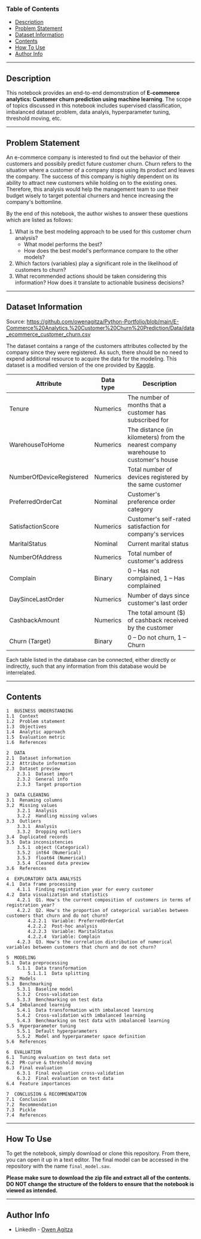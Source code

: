 ### Table of Contents

- [Description](#description)
- [Problem Statement](#problem-statement)
- [Dataset Information](#dataset-information)
- [Contents](#contents)
- [How To Use](#how-to-use)
- [Author Info](#author-info)

---

## Description

This notebook provides an end-to-end demonstration of **E-commerce analytics: Customer churn prediction using machine learning**. The scope of topics discussed in this notebook includes supervised classification, imbalanced dataset problem, data analyis, hyperparameter tuning, threshold moving, etc.

---

## Problem Statement

An e-commerce company is interested to find out the behavior of their customers and possibily predict future customer churn. Churn refers to the situation where a customer of a company stops using its product and leaves the company. The success of this company is highly dependent on its ability to attract new customers while holding on to the existing ones. Therefore, this analysis would help the management team to use their budget wisely to target potential churners and hence increasing the company's bottomline.

By the end of this notebook, the author wishes to answer these questions which are listed as follows:

1. What is the best modeling approach to be used for this customer churn analysis?
    - What model performs the best?
    - How does the best model's performance compare to the other models?
1. Which factors (variables) play a significant role in the likelihood of customers to churn?
1. What recommended actions should be taken considering this information? How does it translate to actionable business decisions?

---

## Dataset Information

Source: https://github.com/owenagitza/Python-Portfolio/blob/main/E-Commerce%20Analytics.%20Customer%20Churn%20Prediction/Data/data_ecommerce_customer_churn.csv

The dataset contains a range of the customers attributes collected by the company since they were registered. As such, there should be no need to expend additional resource to acquire the data for the modeling. This dataset is a modified version of the one provided by [Kaggle](https://www.kaggle.com/datasets/ankitverma2010/ecommerce-customer-churn-analysis-and-prediction).

| Attribute | Data type| Description |
| --- | --- | --- |
| Tenure | Numerics | The number of months that a customer has subscribed for |
| WarehouseToHome | Numerics | The distance (in kilometers) from the nearest company warehouse to customer's house |
| NumberOfDeviceRegistered | Numerics | Total number of devices registered by the same customer |
| PreferredOrderCat | Nominal | Customer's preference order category |
| SatisfactionScore | Numerics | Customer's self-rated satisfaction for company's services |
| MaritalStatus | Nominal | Current marital status |
| NumberOfAddress | Numerics | Total number of customer's address |
| Complain | Binary | 0 – Has not complained, 1 – Has complained |
| DaySinceLastOrder | Numerics | Number of days since customer's last order |
| CashbackAmount | Numerics | The total amount ($) of cashback received by the customer |
| Churn (Target) | Binary | 0 – Do not churn, 1 – Churn |

Each table listed in the database can be connected, either directly or indirectly, such that any information from this database would be interrelated.

---

## Contents

    1  BUSINESS UNDERSTANDING  
    1.1  Context  
    1.2  Problem statement  
    1.3  Objectives  
    1.4  Analytic approach  
    1.5  Evaluation metric  
    1.6  References  
    
    2  DATA  
    2.1  Dataset information
    2.2  Attribute information
    2.3  Dataset preview
        2.3.1  Dataset import
        2.3.2  General info
        2.3.3  Target proportion

    3  DATA CLEANING  
    3.1  Renaming columns  
    3.2  Missing values  
        3.2.1  Analysis  
        3.2.2  Handling missing values  
    3.3  Outliers  
        3.3.1  Analysis  
        3.3.2  Dropping outliers  
    3.4  Duplicated records  
    3.5  Data inconsistencies  
        3.5.1  object (Categorical)  
        3.5.2  int64 (Numerical)  
        3.5.3  float64 (Numerical)  
        3.5.4  Cleaned data preview  
    3.6  References  

    4  EXPLORATORY DATA ANALYSIS  
    4.1  Data frame processing  
        4.1.1  Finding registration year for every customer  
    4.2  Data visualization and statistics  
        4.2.1  Q1. How's the current composition of customers in terms of registration year?  
        4.2.2  Q2. How's the proportion of categorical variables between customers that churn and do not churn?  
            4.2.2.1  Variable: PreferredOrderCat  
            4.2.2.2  Post-hoc analysis  
            4.2.2.3  Variable: MaritalStatus  
            4.2.2.4  Variable: Complain  
        4.2.3  Q3. How's the correlation distribution of numerical variables between customers that churn and do not churn?  

    5  MODELING  
    5.1  Data preprocessing  
        5.1.1  Data transformation  
            5.1.1.1  Data splitting  
    5.2  Models  
    5.3  Benchmarking  
        5.3.1  Baseline model  
        5.3.2  Cross-validation  
        5.3.3  Benchmarking on test data  
    5.4  Imbalanced learning  
        5.4.1  Data transformation with imbalanced learning  
        5.4.2  Cross-validation with imbalanced learning  
        5.4.3  Benchmarking on test data with imbalanced learning  
    5.5  Hyperparameter tuning  
        5.5.1  Default hyperparameters  
        5.5.2  Model and hyperparameter space definition  
    5.6  References  

    6  EVALUATION  
    6.1  Tuning evaluation on test data set  
    6.2  PR-curve & threshold moving  
    6.3  Final evaluation  
        6.3.1  Final evaluation cross-validation  
        6.3.2  Final evaluation on test data  
    6.4  Feature importances  

    7  CONCLUSION & RECOMMENDATION  
    7.1  Conclusion  
    7.2  Recommendation  
    7.3  Pickle  
    7.4  References  

---

## How To Use

To get the notebook, simply download or clone this repository.  From there, you can open it up in a text editor. The final model can be accessed in the repository with the name `final_model.sav`.

**Please make sure to download the zip file and extract all of the contents. DO NOT change the structure of the folders to ensure that the notebook is viewed as intended.**

---

## Author Info

- LinkedIn - [Owen Agitza](https://www.linkedin.com/in/owenagitza/)

